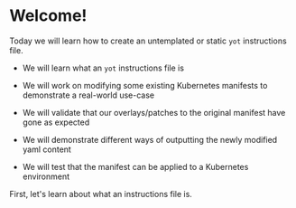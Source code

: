 # Welcome!

Today we will learn how to create an untemplated or static `yot` instructions file.

* We will learn what an `yot` instructions file is

* We will work on modifying some existing Kubernetes manifests to demonstrate a real-world use-case

* We will validate that our overlays/patches to the original manifest have gone as expected

* We will demonstrate different ways of outputting the newly modified yaml content

* We will test that the manifest can be applied to a Kubernetes environment

First, let's learn about what an instructions file is.
